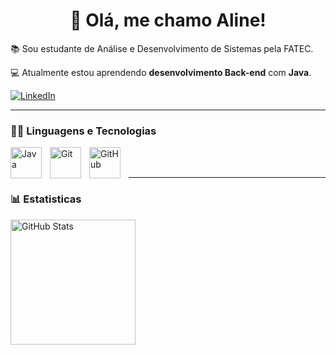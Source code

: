 <h1 align="center"> 👋 Olá, me chamo Aline!  </h1>

📚 Sou estudante de Análise e Desenvolvimento de Sistemas pela FATEC.

💻 Atualmente estou aprendendo __desenvolvimento Back-end__ com __Java__.

[![LinkedIn](https://img.shields.io/badge/LinkedIn-0077B5?style=for-the-badge&logo=linkedin&logoColor=white)](https://www.linkedin.com/in/alineaos/)

---

### 👩‍💻 Linguagens e Tecnologias

<img 
    align="left" 
    alt="Java" 
    title="Java"
    width="50px" 
    style="padding-right: 10px;"
    src="https://cdn.jsdelivr.net/gh/devicons/devicon@latest/icons/java/java-original.svg"
/>

<img 
    align="left" 
    alt="Git" 
    title="Git"
    width="50px" 
    style="padding-right: 10px;"
    src="https://cdn.jsdelivr.net/gh/devicons/devicon@latest/icons/git/git-original.svg"
/>

<img 
    align="left" 
    alt="GitHub" 
    title="GitHub"
    width="50px" 
    style="padding-right: 10px;"
    src="https://cdn.jsdelivr.net/gh/devicons/devicon@latest/icons/github/github-original.svg"
/>

<br/>
<br/>

---
  
### 📊 Estatisticas

  <img 
    align="left" 
    alt="GitHub Stats" 
    height="200" 
    style="padding-right: 10px;" 
    src="https://github-readme-stats.vercel.app/api?username=alineaos&show_icons=true&theme=dracula&include_all_commits=true" 
  />
  
          
